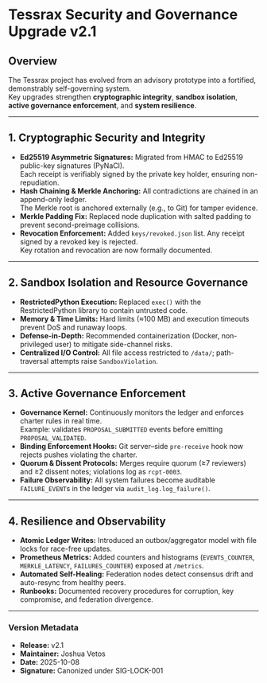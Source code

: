 # Tessrax Security and Governance Upgrade v2.1

## Overview
The Tessrax project has evolved from an advisory prototype into a fortified, demonstrably self-governing system.  
Key upgrades strengthen **cryptographic integrity**, **sandbox isolation**, **active governance enforcement**, and **system resilience**.

---

## 1. Cryptographic Security and Integrity
- **Ed25519 Asymmetric Signatures:** Migrated from HMAC to Ed25519 public-key signatures (PyNaCl).  
  Each receipt is verifiably signed by the private key holder, ensuring non-repudiation.  
- **Hash Chaining & Merkle Anchoring:** All contradictions are chained in an append-only ledger.  
  The Merkle root is anchored externally (e.g., to Git) for tamper evidence.  
- **Merkle Padding Fix:** Replaced node duplication with salted padding to prevent second-preimage collisions.  
- **Revocation Enforcement:** Added `keys/revoked.json` list. Any receipt signed by a revoked key is rejected.  
  Key rotation and revocation are now formally documented.

---

## 2. Sandbox Isolation and Resource Governance
- **RestrictedPython Execution:** Replaced `exec()` with the RestrictedPython library to contain untrusted code.  
- **Memory & Time Limits:** Hard limits (≈100 MB) and execution timeouts prevent DoS and runaway loops.  
- **Defense-in-Depth:** Recommended containerization (Docker, non-privileged user) to mitigate side-channel risks.  
- **Centralized I/O Control:** All file access restricted to `/data/`; path-traversal attempts raise `SandboxViolation`.

---

## 3. Active Governance Enforcement
- **Governance Kernel:** Continuously monitors the ledger and enforces charter rules in real time.  
  Example: validates `PROPOSAL_SUBMITTED` events before emitting `PROPOSAL_VALIDATED`.  
- **Binding Enforcement Hooks:** Git server–side `pre-receive` hook now rejects pushes violating the charter.  
- **Quorum & Dissent Protocols:** Merges require quorum (≥7 reviewers) and ≥2 dissent notes; violations log as `rcpt-0003`.  
- **Failure Observability:** All system failures become auditable `FAILURE_EVENT`s in the ledger via `audit_log.log_failure()`.

---

## 4. Resilience and Observability
- **Atomic Ledger Writes:** Introduced an outbox/aggregator model with file locks for race-free updates.  
- **Prometheus Metrics:** Added counters and histograms (`EVENTS_COUNTER`, `MERKLE_LATENCY`, `FAILURES_COUNTER`) exposed at `/metrics`.  
- **Automated Self-Healing:** Federation nodes detect consensus drift and auto-resync from healthy peers.  
- **Runbooks:** Documented recovery procedures for corruption, key compromise, and federation divergence.

---

### Version Metadata
- **Release:** v2.1  
- **Maintainer:** Joshua Vetos  
- **Date:** 2025-10-08  
- **Signature:** Canonized under SIG-LOCK-001  